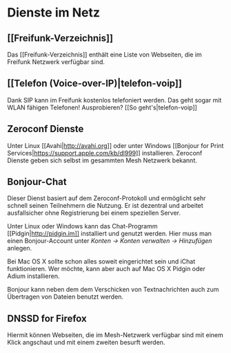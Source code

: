 # Dienste im Netz

## [[Freifunk-Verzeichnis]]

Das [[Freifunk-Verzeichnis]] enthält eine Liste von Webseiten, die im Freifunk Netzwerk verfügbar sind.

## [[Telefon (Voice-over-IP)|telefon-voip]]

Dank SIP kann im Freifunk kostenlos telefoniert werden. Das geht sogar mit WLAN fähigen Telefonen! Ausprobieren? [[So geht's|telefon-voip]]

## Zeroconf Dienste

Unter Linux [[Avahi|http://avahi.org]] oder unter Windows [[Bonjour for Print Services|https://support.apple.com/kb/dl999]] installieren. Zeroconf Dienste geben sich selbst im gesammten Mesh Netzwerk bekannt.

## Bonjour-Chat

Dieser Dienst basiert auf dem Zeroconf-Protokoll und ermöglicht sehr schnell seinen Teilnehmern die Nutzung.
Er ist dezentral und arbeitet ausfallsicher ohne Registrierung bei einem speziellen Server.

Unter Linux oder Windows kann das Chat-Programm [[Pidgin|http://pidgin.im]] installiert und genutzt werden. Hier muss man einen Bonjour-Account unter _Konten -> Konten verwalten -> Hinzufügen_ anlegen.

Bei Mac OS X sollte schon alles soweit eingerichtet sein und iChat funktionieren. Wer möchte, kann aber auch auf Mac OS X Pidgin oder Adium installieren.

Bonjour kann neben dem dem Verschicken von Textnachrichten auch zum Übertragen von Dateien benutzt werden.

## DNSSD for Firefox

Hiermit können Webseiten, die im Mesh-Netzwerk verfügbar sind mit einem Klick angschaut und mit einem zweiten besurft werden.
